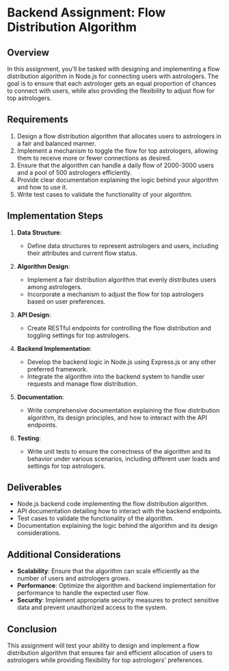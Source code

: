 # Backend Assignment: Flow Distribution Algorithm

## Overview

In this assignment, you'll be tasked with designing and implementing a flow distribution algorithm in Node.js for connecting users with astrologers. The goal is to ensure that each astrologer gets an equal proportion of chances to connect with users, while also providing the flexibility to adjust flow for top astrologers.

## Requirements

1. Design a flow distribution algorithm that allocates users to astrologers in a fair and balanced manner.
2. Implement a mechanism to toggle the flow for top astrologers, allowing them to receive more or fewer connections as desired.
3. Ensure that the algorithm can handle a daily flow of 2000-3000 users and a pool of 500 astrologers efficiently.
4. Provide clear documentation explaining the logic behind your algorithm and how to use it.
5. Write test cases to validate the functionality of your algorithm.

## Implementation Steps

1. **Data Structure**:
   - Define data structures to represent astrologers and users, including their attributes and current flow status.
   
2. **Algorithm Design**:
   - Implement a fair distribution algorithm that evenly distributes users among astrologers.
   - Incorporate a mechanism to adjust the flow for top astrologers based on user preferences.
   
3. **API Design**:
   - Create RESTful endpoints for controlling the flow distribution and toggling settings for top astrologers.
   
4. **Backend Implementation**:
   - Develop the backend logic in Node.js using Express.js or any other preferred framework.
   - Integrate the algorithm into the backend system to handle user requests and manage flow distribution.
   
5. **Documentation**:
   - Write comprehensive documentation explaining the flow distribution algorithm, its design principles, and how to interact with the API endpoints.
   
6. **Testing**:
   - Write unit tests to ensure the correctness of the algorithm and its behavior under various scenarios, including different user loads and settings for top astrologers.

## Deliverables

- Node.js backend code implementing the flow distribution algorithm.
- API documentation detailing how to interact with the backend endpoints.
- Test cases to validate the functionality of the algorithm.
- Documentation explaining the logic behind the algorithm and its design considerations.

## Additional Considerations

- **Scalability**: Ensure that the algorithm can scale efficiently as the number of users and astrologers grows.
- **Performance**: Optimize the algorithm and backend implementation for performance to handle the expected user flow.
- **Security**: Implement appropriate security measures to protect sensitive data and prevent unauthorized access to the system.

## Conclusion

This assignment will test your ability to design and implement a flow distribution algorithm that ensures fair and efficient allocation of users to astrologers while providing flexibility for top astrologers' preferences.
